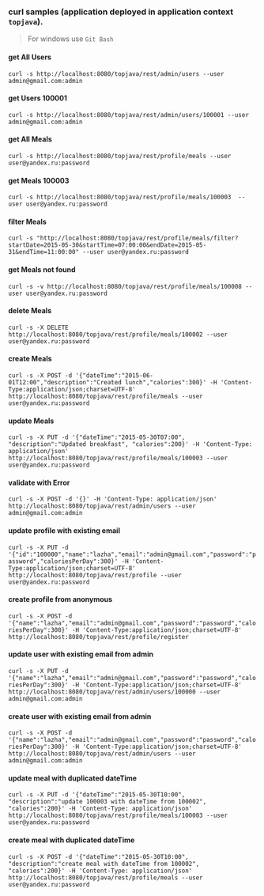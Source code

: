 ### curl samples (application deployed in application context `topjava`).
> For windows use `Git Bash`

#### get All Users
`curl -s http://localhost:8080/topjava/rest/admin/users --user admin@gmail.com:admin`

#### get Users 100001
`curl -s http://localhost:8080/topjava/rest/admin/users/100001 --user admin@gmail.com:admin`

#### get All Meals
`curl -s http://localhost:8080/topjava/rest/profile/meals --user user@yandex.ru:password`

#### get Meals 100003
`curl -s http://localhost:8080/topjava/rest/profile/meals/100003  --user user@yandex.ru:password`

#### filter Meals
`curl -s "http://localhost:8080/topjava/rest/profile/meals/filter?startDate=2015-05-30&startTime=07:00:00&endDate=2015-05-31&endTime=11:00:00" --user user@yandex.ru:password`

#### get Meals not found
`curl -s -v http://localhost:8080/topjava/rest/profile/meals/100008 --user user@yandex.ru:password`

#### delete Meals
`curl -s -X DELETE http://localhost:8080/topjava/rest/profile/meals/100002 --user user@yandex.ru:password`

#### create Meals
`curl -s -X POST -d '{"dateTime":"2015-06-01T12:00","description":"Created lunch","calories":300}' -H 'Content-Type:application/json;charset=UTF-8' http://localhost:8080/topjava/rest/profile/meals --user user@yandex.ru:password`

#### update Meals
`curl -s -X PUT -d '{"dateTime":"2015-05-30T07:00", "description":"Updated breakfast", "calories":200}' -H 'Content-Type: application/json' http://localhost:8080/topjava/rest/profile/meals/100003 --user user@yandex.ru:password`

#### validate with Error
`curl -s -X POST -d '{}' -H 'Content-Type: application/json' http://localhost:8080/topjava/rest/admin/users --user admin@gmail.com:admin`

#### update profile with existing email
`curl -s -X PUT -d '{"id":"100000","name":"lazha","email":"admin@gmail.com","password":"password","caloriesPerDay":300}' -H 'Content-Type:application/json;charset=UTF-8' http://localhost:8080/topjava/rest/profile --user user@yandex.ru:password`

#### create profile from anonymous
`curl -s -X POST -d '{"name":"lazha","email":"admin@gmail.com","password":"password","caloriesPerDay":300}' -H 'Content-Type:application/json;charset=UTF-8' http://localhost:8080/topjava/rest/profile/register`

#### update user with existing email from admin
`curl -s -X PUT -d '{"name":"lazha","email":"admin@gmail.com","password":"password","caloriesPerDay":300}' -H 'Content-Type:application/json;charset=UTF-8' http://localhost:8080/topjava/rest/admin/users/100000 --user admin@gmail.com:admin`

#### create user with existing email from admin
`curl -s -X POST -d '{"name":"lazha","email":"admin@gmail.com","password":"password","caloriesPerDay":300}' -H 'Content-Type:application/json;charset=UTF-8' http://localhost:8080/topjava/rest/admin/users --user admin@gmail.com:admin`

#### update meal with duplicated dateTime
`curl -s -X PUT -d '{"dateTime":"2015-05-30T10:00", "description":"update 100003 with dateTime from 100002", "calories":200}' -H 'Content-Type: application/json' http://localhost:8080/topjava/rest/profile/meals/100003 --user user@yandex.ru:password`

#### create meal with duplicated dateTime
`curl -s -X POST -d '{"dateTime":"2015-05-30T10:00", "description":"create meal with dateTime from 100002", "calories":200}' -H 'Content-Type: application/json' http://localhost:8080/topjava/rest/profile/meals --user user@yandex.ru:password`
